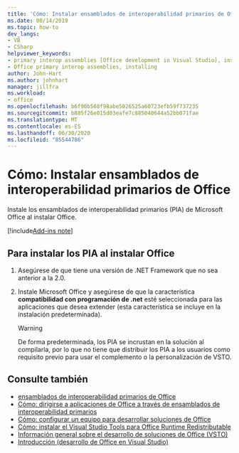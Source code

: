```yaml
---
title: 'Cómo: Instalar ensamblados de interoperabilidad primarios de Office'
ms.date: 08/14/2019
ms.topic: how-to
dev_langs:
- VB
- CSharp
helpviewer_keywords:
- primary interop assemblies [Office development in Visual Studio], installing
- Office primary interop assemblies, installing
author: John-Hart
ms.author: johnhart
manager: jillfra
ms.workload:
- office
ms.openlocfilehash: b6f90b568f98abe5026525a60723efb59f737235
ms.sourcegitcommit: b885f26e015d03eafe7c885040644a52bb071fae
ms.translationtype: MT
ms.contentlocale: es-ES
ms.lasthandoff: 06/30/2020
ms.locfileid: "85544786"
---
```

# <a name="how-to-install-office-primary-interop-assemblies"></a>Cómo: Instalar ensamblados de interoperabilidad primarios de Office
  Instale los ensamblados de interoperabilidad primarios (PIA) de Microsoft Office al instalar Office.

[!include[Add-ins note](includes/addinsnote.md)]

## <a name="to-install-the-pias-when-you-install-office"></a>Para instalar los PIA al instalar Office

1. Asegúrese de que tiene una versión de .NET Framework que no sea anterior a la 2.0.

2. Instale Microsoft Office y asegúrese de que la característica **compatibilidad con programación de .net** esté seleccionada para las aplicaciones que desea extender (esta característica se incluye en la instalación predeterminada).

    > [!WARNING]
    > De forma predeterminada, los PIA se incrustan en la solución al compilarla, por lo que no tiene que distribuir los PIA a los usuarios como requisito previo para usar el complemento o la personalización de VSTO.

## <a name="see-also"></a>Consulte también
- [ensamblados de interoperabilidad primarios de Office](../vsto/office-primary-interop-assemblies.md)
- [Cómo: dirigirse a aplicaciones de Office a través de ensamblados de interoperabilidad primarios](../vsto/how-to-target-office-applications-through-primary-interop-assemblies.md)
- [Cómo: configurar un equipo para desarrollar soluciones de Office](../vsto/how-to-configure-a-computer-to-develop-office-solutions.md)
- [Cómo: instalar el Visual Studio Tools para Office Runtime Redistributable](../vsto/how-to-install-the-visual-studio-tools-for-office-runtime-redistributable.md)
- [Información general sobre el desarrollo de soluciones de Office &#40;VSTO&#41;](../vsto/office-solutions-development-overview-vsto.md)
- [Introducción &#40;desarrollo de Office en Visual Studio&#41;](../vsto/getting-started-office-development-in-visual-studio.md)
